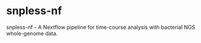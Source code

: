 # snpless-nf
snpless-nf - A Nextflow pipeline for time-course analysis with bacterial NGS whole-genome data.
